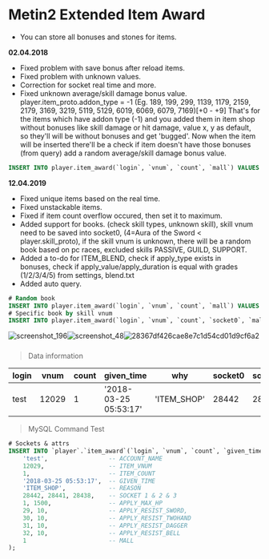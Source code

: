 # Metin2 Extended Item Award
- You can store all bonuses and stones for items.

**02.04.2018**
- Fixed problem with save bonus after reload <cache> items.
- Fixed problem with unknown values.
- Correction for socket real time and more.
- Fixed unknown average/skill damage bonus value.
player.item_proto.addon_type = -1 (Eg. 189, 199, 299, 1139, 1179, 2159, 2179, 3169, 3219, 5119, 5129, 6019, 6069, 6079, 7169)[+0 - +9]
That's for the items which have addon type (-1) and you added them in item shop without bonuses like skill damage or hit damage,
value x, y as default, so they'll will be without bonuses and get 'bugged'.
Now when the item will be inserted there'll be a check if item doesn't have those bonuses (from query) add a random average/skill damage bonus value.
```sql
INSERT INTO player.item_award(`login`, `vnum`, `count`, `mall`) VALUES ('account', 189, 1, 1); 
```

**12.04.2019**
- Fixed unique items based on the real time.
- Fixed unstackable items.
- Fixed if item count overflow occured, then set it to maximum.
- Added support for books. (check skill types, unknown skill), skill vnum need to be saved into socket0, (4=Aura of the Sword < player.skill_proto), if the skill vnum is unknown, there will be a random book based on pc races, excluded skills PASSIVE, GUILD, SUPPORT.
- Added a to-do for ITEM_BLEND, check if apply_type exists in bonuses, check if apply_value/apply_duration is equal with grades (1/2/3/4/5) from settings, blend.txt
- Added auto query.
 
```sql
# Random book
INSERT INTO player.item_award(`login`, `vnum`, `count`, `mall`) VALUES ('account', 50300, 1, 1); 
# Specific book by skill vnum
INSERT INTO player.item_award(`login`, `vnum`, `count`, `socket0`, `mall`) VALUES ('account', 50300, 1, 4, 1);
```

![screenshot_196](https://user-images.githubusercontent.com/17238102/37860642-581cde84-2f32-11e8-9f1e-36cc2eef695d.png)![screenshot_48](https://user-images.githubusercontent.com/17238102/38222896-611fc684-36f0-11e8-8535-26bf5fcef867.png)![28367df426cae8e7c1d54cd01d9cf6a2](https://user-images.githubusercontent.com/17238102/38222908-7074939e-36f0-11e8-8d09-1027396185f9.gif)


###

> Data information

| login		| vnum		| count		| given_time			| why			| socket0	| socket1	| socket2	| attrtype0	| attrvalue0	| attrtype1	| attrvalue1	| attrtype2	| attrvalue2	| attrtype3	| attrvalue3	| attrtype4	| attrvalue4	| attrtype5	| attrvalue5	| attrtype6	| attrvalue6	| mall	|
| ---      	| ---		| ---       | ------------------	| ---       	| ---		| ---		| ---		| ---		| ---			| ---		| ---			| ---		| ---			| ---		| ---			| ---		| ---			| ---		| ---			| ---		| ---			| ---	|
| test		| 12029		| 1 		| '2018-03-25 05:53:17'	| 'ITEM_SHOP' 	| 28442 	| 28441 	| 28438 	| 1 		| 1500 			| 29		| 10 			| 30 		| 10 			| 31		| 10			| 32		| 10			| 0			| 0				| 0			| 0 			| 1 	|

> MySQL Command Test
```sql
# Sockets & attrs
INSERT INTO `player`.`item_award`(`login`, `vnum`, `count`, `given_time`, `why`, `socket0`, `socket1`, `socket2`, `attrtype0`, `attrvalue0`, `attrtype1`, `attrvalue1`, `attrtype2`, `attrvalue2`, `attrtype3`, `attrvalue3`, `attrtype4`, `attrvalue4`, `mall`) VALUES (
	'test',                 -- ACCOUNT_NAME
	12029,                  -- ITEM_VNUM
	1,                      -- ITEM_COUNT
	'2018-03-25 05:53:17',  -- GIVEN_TIME
	'ITEM_SHOP',            -- REASON
	28442, 28441, 28438,    -- SOCKET 1 & 2 & 3
	1, 1500,                -- APPLY_MAX_HP
	29, 10,                 -- APPLY_RESIST_SWORD,
	30, 10,                 -- APPLY_RESIST_TWOHAND
	31, 10,                 -- APPLY_RESIST_DAGGER
	32, 10,                 -- APPLY_RESIST_BELL
	1                       -- MALL
);
```
